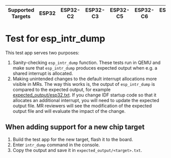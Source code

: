 | Supported Targets | ESP32 | ESP32-C2 | ESP32-C3 | ESP32-C5 | ESP32-C6 | ESP32-H2 | ESP32-P4 | ESP32-S2 | ESP32-S3 |
| ----------------- | ----- | -------- | -------- | -------- | -------- | -------- | -------- | -------- | -------- |

# Test for esp_intr_dump

This test app serves two purposes:
1. Sanity-checking `esp_intr_dump` function. These tests run in QEMU and make sure that `esp_intr_dump` produces expected output when e.g. a shared interrupt is allocated.
2. Making unintended changes to the default interrupt allocations more visible in MRs. The way this works is, the output of `esp_intr_dump` is compared to the expected output, for example [expected_output/esp32.txt](expected_output/esp32.txt). If you change IDF startup code so that it allocates an additional interrupt, you will need to update the expected output file. MR reviewers will see the modification of the expected output file and will evaluate the impact of the change.

## When adding support for a new chip target

1. Build the test app for the new target, flash it to the board.
2. Enter `intr_dump` command in the console.
3. Copy the output and save it in `expected_output/<target>.txt`.
